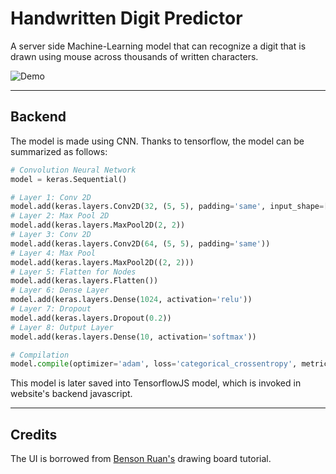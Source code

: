 # Handwritten Digit Predictor

A server side Machine-Learning model that can recognize a digit that is drawn using mouse across thousands of written characters.

![Demo](./assets/HandwrittenDemo.gif)

---

## Backend

The model is made using CNN. Thanks to tensorflow, the model can be summarized as follows:

```python
# Convolution Neural Network
model = keras.Sequential()

# Layer 1: Conv 2D
model.add(keras.layers.Conv2D(32, (5, 5), padding='same', input_shape=[28, 28, 1]))
# Layer 2: Max Pool 2D
model.add(keras.layers.MaxPool2D(2, 2))
# Layer 3: Conv 2D
model.add(keras.layers.Conv2D(64, (5, 5), padding='same'))
# Layer 4: Max Pool
model.add(keras.layers.MaxPool2D((2, 2)))
# Layer 5: Flatten for Nodes
model.add(keras.layers.Flatten())
# Layer 6: Dense Layer
model.add(keras.layers.Dense(1024, activation='relu'))
# Layer 7: Dropout
model.add(keras.layers.Dropout(0.2))
# Layer 8: Output Layer
model.add(keras.layers.Dense(10, activation='softmax'))

# Compilation
model.compile(optimizer='adam', loss='categorical_crossentropy', metrics=['accuracy'])
```

This model is later saved into TensorflowJS model, which is invoked in website's backend javascript.

---

## Credits

The UI is borrowed from [Benson Ruan's](https://medium.com/@bensonruan) drawing board tutorial.
